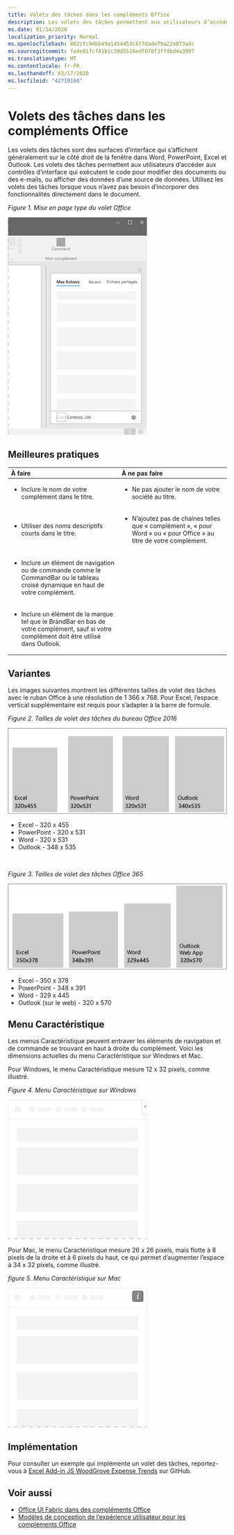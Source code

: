 ```yaml
---
title: Volets des tâches dans les compléments Office
description: Les volets des tâches permettent aux utilisateurs d’accéder aux contrôles d’interface qui exécutent le code pour modifier des documents ou des e-mails, ou afficher des données d’une source de données.
ms.date: 01/14/2020
localization_priority: Normal
ms.openlocfilehash: 862cfc94bb49a1454453c877dade79a22e073adc
ms.sourcegitcommit: fa4e81fcf41b1c39d5516edf078f3ffdbd4a3997
ms.translationtype: MT
ms.contentlocale: fr-FR
ms.lasthandoff: 03/17/2020
ms.locfileid: "42719160"
---
```

# <a name="task-panes-in-office-add-ins"></a>Volets des tâches dans les compléments Office
 
Les volets des tâches sont des surfaces d’interface qui s’affichent généralement sur le côté droit de la fenêtre dans Word, PowerPoint, Excel et Outlook. Les volets des tâches permettent aux utilisateurs d’accéder aux contrôles d’interface qui exécutent le code pour modifier des documents ou des e-mails, ou afficher des données d’une source de données. Utilisez les volets des tâches lorsque vous n’avez pas besoin d’incorporer des fonctionnalités directement dans le document.

*Figure 1. Mise en page type du volet Office*

![Image affichant une disposition du volet des tâches](../images/overview-with-app-task-pane.png)

## <a name="best-practices"></a>Meilleures pratiques

|**À faire**|**À ne pas faire**|
|:-----|:--------|
|<ul><li>Inclure le nom de votre complément dans le titre.</li></ul>|<ul><li>Ne pas ajouter le nom de votre société au titre.</li></ul>|
|<ul><li>Utiliser des noms descriptifs courts dans le titre.</li></ul>|<ul><li>N’ajoutez pas de chaînes telles que « complément », « pour Word » ou « pour Office » au titre de votre complément.</li></ul>|
|<ul><li>Inclure un élément de navigation ou de commande comme le CommandBar ou le tableau croisé dynamique en haut de votre complément.</li></ul>||
|<ul><li>Inclure un élément de la marque tel que le BrandBar en bas de votre complément, sauf si votre complément doit être utilisé dans Outlook.</li></ul>||


## <a name="variants"></a>Variantes

Les images suivantes montrent les différentes tailles de volet des tâches avec le ruban Office à une résolution de 1 366 x 768. Pour Excel, l’espace vertical supplémentaire est requis pour s’adapter à la barre de formule.  

*Figure 2. Tailles de volet des tâches du bureau Office 2016*

![Image affichant les tailles de volet des tâches du bureau à une résolution de 1 366 x 768](../images/office-2016-taskpane-sizes.png)

- Excel - 320 x 455
- PowerPoint - 320 x 531
- Word - 320 x 531
- Outlook - 348 x 535

<br/>

*Figure 3. Tailles de volet des tâches Office 365*

![Image affichant les tailles de volet des tâches du bureau à une résolution de 1 366 x 768](../images/office-365-taskpane-sizes.png)

- Excel - 350 x 378
- PowerPoint - 348 x 391
- Word - 329 x 445
- Outlook (sur le web) - 320 x 570

## <a name="personality-menu"></a>Menu Caractéristique

Les menus Caractéristique peuvent entraver les éléments de navigation et de commande se trouvant en haut à droite du complément. Voici les dimensions actuelles du menu Caractéristique sur Windows et Mac.

Pour Windows, le menu Caractéristique mesure 12 x 32 pixels, comme illustré.

*Figure 4. Menu Caractéristique sur Windows*

![Image illustrant le menu Caractéristique sur le bureau Windows](../images/personality-menu-win.png)

Pour Mac, le menu Caractéristique mesure 26 x 26 pixels, mais flotte à 8 pixels de la droite et à 6 pixels du haut, ce qui permet d’augmenter l’espace à 34 x 32 pixels, comme illustré.

*figure 5. Menu Caractéristique sur Mac*

![Image illustrant le menu Caractéristique sur le bureau Mac](../images/personality-menu-mac.png)

## <a name="implementation"></a>Implémentation

Pour consulter un exemple qui implémente un volet des tâches, reportez-vous à [Excel Add-in JS WoodGrove Expense Trends](https://github.com/OfficeDev/Excel-Add-in-WoodGrove-Expense-Trends) sur GitHub. 


## <a name="see-also"></a>Voir aussi

- [Office UI Fabric dans des compléments Office](office-ui-fabric.md) 
- [Modèles de conception de l’expérience utilisateur pour les compléments Office](../design/ux-design-pattern-templates.md)

